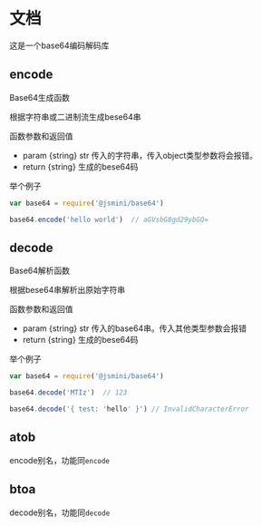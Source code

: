 # 文档
这是一个base64编码解码库

## encode

Base64生成函数

根据字符串或二进制流生成bese64串

函数参数和返回值

- param {string} str 传入的字符串，传入object类型参数将会报错。
- return {string} 生成的bese64码

举个例子

```js
var base64 = require('@jsmini/base64')

base64.encode('hello world')  // aGVsbG8gd29ybGQ=
```

## decode

Base64解析函数

根据bese64串解析出原始字符串

函数参数和返回值

- param {string} str 传入的base64串。传入其他类型参数会报错
- return {string} 生成的bese64码

举个例子

```js
var base64 = require('@jsmini/base64')

base64.decode('MTIz')  // 123

base64.decode('{ test: 'hello' }') // InvalidCharacterError
```

## atob
encode别名，功能同`encode`

## btoa
decode别名，功能同`decode`
